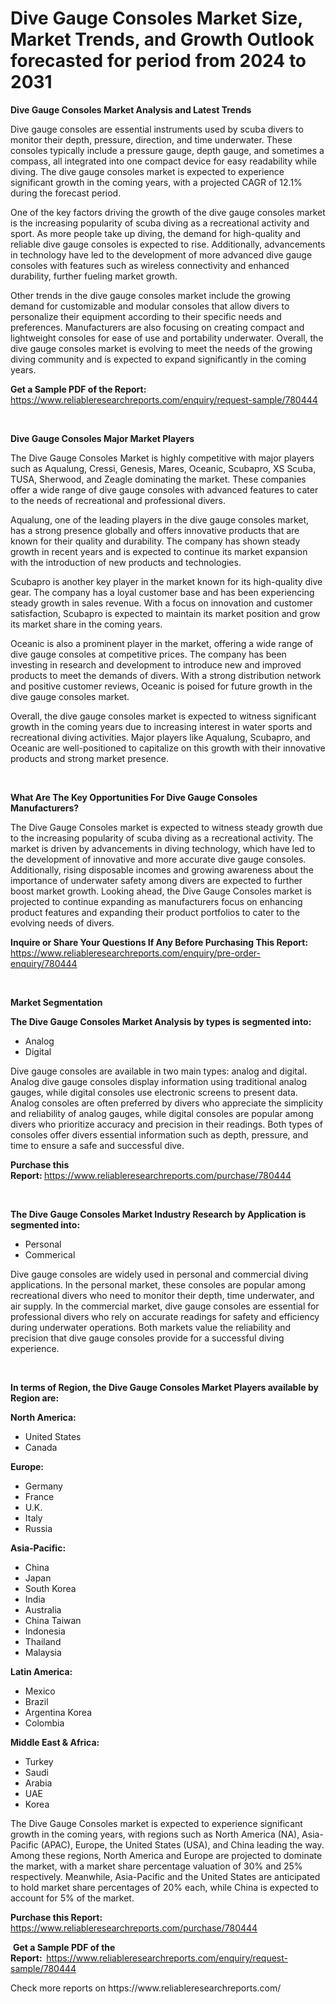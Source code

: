 <p><h1>Dive Gauge Consoles Market Size, Market Trends, and Growth Outlook forecasted for period from 2024 to 2031</h1></p><p><strong>Dive Gauge Consoles Market Analysis and Latest Trends</strong></p>
<p><p>Dive gauge consoles are essential instruments used by scuba divers to monitor their depth, pressure, direction, and time underwater. These consoles typically include a pressure gauge, depth gauge, and sometimes a compass, all integrated into one compact device for easy readability while diving. The dive gauge consoles market is expected to experience significant growth in the coming years, with a projected CAGR of 12.1% during the forecast period.</p><p>One of the key factors driving the growth of the dive gauge consoles market is the increasing popularity of scuba diving as a recreational activity and sport. As more people take up diving, the demand for high-quality and reliable dive gauge consoles is expected to rise. Additionally, advancements in technology have led to the development of more advanced dive gauge consoles with features such as wireless connectivity and enhanced durability, further fueling market growth.</p><p>Other trends in the dive gauge consoles market include the growing demand for customizable and modular consoles that allow divers to personalize their equipment according to their specific needs and preferences. Manufacturers are also focusing on creating compact and lightweight consoles for ease of use and portability underwater. Overall, the dive gauge consoles market is evolving to meet the needs of the growing diving community and is expected to expand significantly in the coming years.</p></p>
<p><strong>Get a Sample PDF of the Report:&nbsp;</strong> <a href="https://www.reliableresearchreports.com/enquiry/request-sample/780444">https://www.reliableresearchreports.com/enquiry/request-sample/780444</a></p>
<p>&nbsp;</p>
<p><strong>Dive Gauge Consoles Major Market Players</strong></p>
<p><p>The Dive Gauge Consoles Market is highly competitive with major players such as Aqualung, Cressi, Genesis, Mares, Oceanic, Scubapro, XS Scuba, TUSA, Sherwood, and Zeagle dominating the market. These companies offer a wide range of dive gauge consoles with advanced features to cater to the needs of recreational and professional divers.</p><p>Aqualung, one of the leading players in the dive gauge consoles market, has a strong presence globally and offers innovative products that are known for their quality and durability. The company has shown steady growth in recent years and is expected to continue its market expansion with the introduction of new products and technologies.</p><p>Scubapro is another key player in the market known for its high-quality dive gear. The company has a loyal customer base and has been experiencing steady growth in sales revenue. With a focus on innovation and customer satisfaction, Scubapro is expected to maintain its market position and grow its market share in the coming years.</p><p>Oceanic is also a prominent player in the market, offering a wide range of dive gauge consoles at competitive prices. The company has been investing in research and development to introduce new and improved products to meet the demands of divers. With a strong distribution network and positive customer reviews, Oceanic is poised for future growth in the dive gauge consoles market.</p><p>Overall, the dive gauge consoles market is expected to witness significant growth in the coming years due to increasing interest in water sports and recreational diving activities. Major players like Aqualung, Scubapro, and Oceanic are well-positioned to capitalize on this growth with their innovative products and strong market presence.</p></p>
<p>&nbsp;</p>
<p><strong>What Are The Key Opportunities For Dive Gauge Consoles Manufacturers?</strong></p>
<p><p>The Dive Gauge Consoles market is expected to witness steady growth due to the increasing popularity of scuba diving as a recreational activity. The market is driven by advancements in diving technology, which have led to the development of innovative and more accurate dive gauge consoles. Additionally, rising disposable incomes and growing awareness about the importance of underwater safety among divers are expected to further boost market growth. Looking ahead, the Dive Gauge Consoles market is projected to continue expanding as manufacturers focus on enhancing product features and expanding their product portfolios to cater to the evolving needs of divers.</p></p>
<p><strong>Inquire or Share Your Questions If Any Before Purchasing This Report:</strong> <a href="https://www.reliableresearchreports.com/enquiry/pre-order-enquiry/780444">https://www.reliableresearchreports.com/enquiry/pre-order-enquiry/780444</a></p>
<p>&nbsp;</p>
<p><strong>Market Segmentation</strong></p>
<p><strong>The Dive Gauge Consoles Market Analysis by types is segmented into:</strong></p>
<p><ul><li>Analog</li><li>Digital</li></ul></p>
<p><p>Dive gauge consoles are available in two main types: analog and digital. Analog dive gauge consoles display information using traditional analog gauges, while digital consoles use electronic screens to present data. Analog consoles are often preferred by divers who appreciate the simplicity and reliability of analog gauges, while digital consoles are popular among divers who prioritize accuracy and precision in their readings. Both types of consoles offer divers essential information such as depth, pressure, and time to ensure a safe and successful dive.</p></p>
<p><strong>Purchase this Report:&nbsp;</strong><a href="https://www.reliableresearchreports.com/purchase/780444">https://www.reliableresearchreports.com/purchase/780444</a></p>
<p>&nbsp;</p>
<p><strong>The Dive Gauge Consoles Market Industry Research by Application is segmented into:</strong></p>
<p><ul><li>Personal</li><li>Commerical</li></ul></p>
<p><p>Dive gauge consoles are widely used in personal and commercial diving applications. In the personal market, these consoles are popular among recreational divers who need to monitor their depth, time underwater, and air supply. In the commercial market, dive gauge consoles are essential for professional divers who rely on accurate readings for safety and efficiency during underwater operations. Both markets value the reliability and precision that dive gauge consoles provide for a successful diving experience.</p></p>
<p>&nbsp;</p>
<p><strong>In terms of Region, the Dive Gauge Consoles Market Players available by Region are:</strong></p>
<p>
    <p> <strong> North America: </strong>
        <ul>
            <li>United States</li>
            <li>Canada</li>
        </ul>
        </p> 
    <p> <strong> Europe: </strong>
        <ul>
            <li>Germany</li>
            <li>France</li>
            <li>U.K.</li>
            <li>Italy</li>
            <li>Russia</li>
        </ul>
        </p> 
    <p> <strong> Asia-Pacific: </strong>
        <ul>
            <li>China</li>
            <li>Japan</li>
            <li>South Korea</li>
            <li>India</li>
            <li>Australia</li>
            <li>China Taiwan</li>
            <li>Indonesia</li>
            <li>Thailand</li>
            <li>Malaysia</li>
        </ul>
        </p> 
    <p> <strong> Latin America: </strong>
        <ul>
            <li>Mexico</li>
            <li>Brazil</li>
            <li>Argentina Korea</li>
            <li>Colombia</li>
        </ul>
        </p> 
    <p> <strong> Middle East & Africa: </strong>
        <ul>
            <li>Turkey</li>
            <li>Saudi</li>
            <li>Arabia</li>
            <li>UAE</li>
            <li>Korea</li>
        </ul>
    </p>
    </p>
<p><p>The Dive Gauge Consoles market is expected to experience significant growth in the coming years, with regions such as North America (NA), Asia-Pacific (APAC), Europe, the United States (USA), and China leading the way. Among these regions, North America and Europe are projected to dominate the market, with a market share percentage valuation of 30% and 25% respectively. Meanwhile, Asia-Pacific and the United States are anticipated to hold market share percentages of 20% each, while China is expected to account for 5% of the market.</p></p>
<p><strong>Purchase this Report: </strong><a href="https://www.reliableresearchreports.com/purchase/780444">https://www.reliableresearchreports.com/purchase/780444</a></p>
<p>&nbsp;<strong>Get a Sample PDF of the Report:&nbsp;&nbsp;</strong><a href="https://www.reliableresearchreports.com/enquiry/request-sample/780444">https://www.reliableresearchreports.com/enquiry/request-sample/780444</a></p>
<p><strong></strong></p>
<p>Check more reports on https://www.reliableresearchreports.com/</p>
